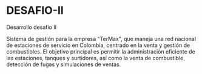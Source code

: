 # DESAFIO-II
Desarrollo  desafío II 

Sistema de gestión para la empresa "TerMax", que maneja una red nacional de estaciones de servicio en Colombia, centrado en la venta y gestión de combustibles. El objetivo principal es permitir la administración eficiente de las estaciones, tanques y surtidores, así como la venta de combustible, detección de fugas y simulaciones de ventas.
